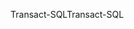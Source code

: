 <span data-ttu-id="85beb-101">Transact-SQL</span><span class="sxs-lookup"><span data-stu-id="85beb-101">Transact-SQL</span></span>